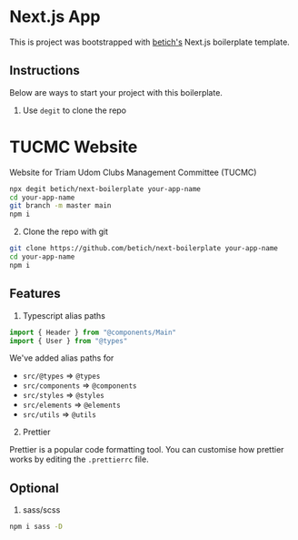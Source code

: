 # Next.js App

This is project was bootstrapped with [betich's](https://github.com/betich/next-boilerplate) Next.js boilerplate template.

## Instructions

Below are ways to start your project with this boilerplate.

1. Use `degit` to clone the repo

# TUCMC Website

<!-- ![Powered by Vercel](./powered-by-vercel.svg) -->

Website for Triam Udom Clubs Management Committee (TUCMC)

```bash
npx degit betich/next-boilerplate your-app-name
cd your-app-name
git branch -m master main
npm i
```

2. Clone the repo with git

```bash
git clone https://github.com/betich/next-boilerplate your-app-name
cd your-app-name
npm i
```

## Features

1. Typescript alias paths

```ts
import { Header } from "@components/Main"
import { User } from "@types"
```

We've added alias paths for

- `src/@types` => `@types`
- `src/components` => `@components`
- `src/styles` => `@styles`
- `src/elements` => `@elements`
- `src/utils` => `@utils`

2. Prettier

Prettier is a popular code formatting tool. You can customise how prettier works by editing the `.prettierrc` file.

## Optional

1. sass/scss

```bash
npm i sass -D
```
